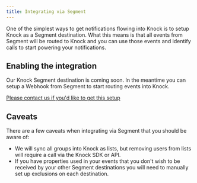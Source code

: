 ```yaml
---
title: Integrating via Segment
---
```


One of the simplest ways to get notifications flowing into Knock is to setup Knock as a Segment
destination. What this means is that all events from Segment will be routed to Knock and you can
use those events and identify calls to start powering your notifications.

## Enabling the integration

Our Knock Segment destination is coming soon. In the meantime you can setup a Webhook from Segment
to start routing events into Knock.

[Please contact us if you'd like to get this setup](mailto:support@knock.app)

## Caveats

There are a few caveats when integrating via Segment that you should be aware of:

- We will sync all groups into Knock as lists, but removing users from lists will require a call
  via the Knock SDK or API.
- If you have properties used in your events that you don't wish to be received by your other Segment
  destinations you will need to manually set up exclusions on each destination.
